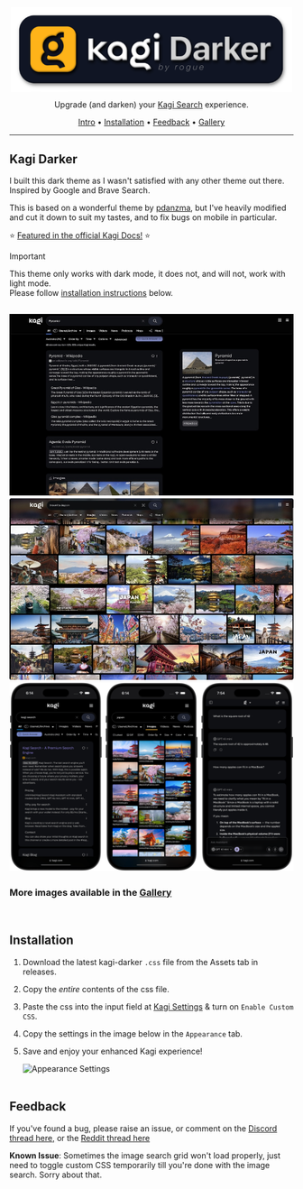 <p align="center">
 <img alt="Kagi Darker logo" src="images/LogoCaption.png" width=500 align="center">
</p>

<p align="center">Upgrade (and darken) your <a href="https://kagi.com/">Kagi Search</a> experience.</p>

<p align="center"><a href="#kagi-darker">Intro</a> &bull; <a href="#installation">Installation</a> &bull; <a href="#feedback">Feedback</a> &bull; <a href="GALLERY.md">Gallery</a></p>

-----

## Kagi Darker

I built this dark theme as I wasn't satisfied with any other theme out there. Inspired by Google and Brave Search.

This is based on a wonderful theme by [pdanzma](https://github.com/pdanzma/kagi-css), but I've heavily modified and cut it down to suit my tastes, and to fix bugs on mobile in particular.

⭐️ [Featured in the official Kagi Docs!](https://help.kagi.com/kagi/features/custom-css.html#kagi-darker) ⭐️

> [!IMPORTANT]
> This theme only works with dark mode, it does not, and will not, work with light mode. <br>
> Please follow [installation instructions](#installation) below.

![Search](images/dsearch.jpg)
![Image Search](images/dimages.jpg)
![iPhone](images/iphone.png)
---

### More images available in the [Gallery](GALLERY.md)

<br>

## Installation

1. Download the latest kagi-darker `.css` file from the Assets tab in releases.
2. Copy the *entire* contents of the css file.
3. Paste the css into the input field at [Kagi Settings](https://kagi.com/settings?p=custom_css) & turn on `Enable Custom CSS`.
4. Copy the settings in the image below in the `Appearance` tab.
5. Save and enjoy your enhanced Kagi experience!

   ![Appearance Settings](images/settings.jpg)
<br><br>

## Feedback

If you've found a bug, please raise an issue, or comment on the [Discord thread here,](https://discord.com/channels/1256077108111868035/1298129343683493948) or the [Reddit thread here](https://www.reddit.com/r/SearchKagi/comments/1iclxjf/kagi_darker_a_glassmorphism_theme_inspired_by/)

**Known Issue**: Sometimes the image search grid won't load properly, just need to toggle custom CSS temporarily till you're done with the image search. Sorry about that.

<br>
